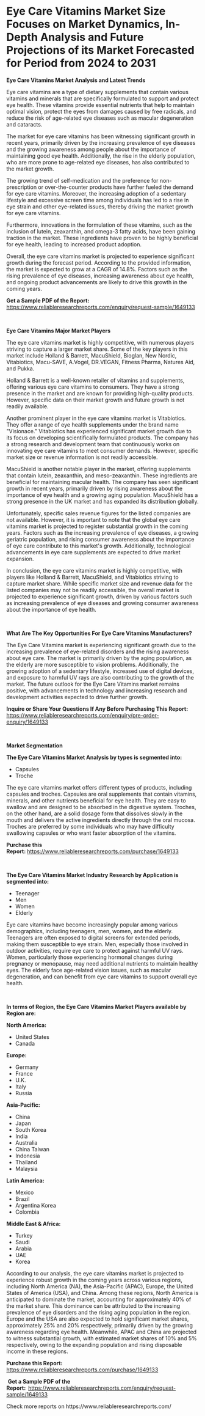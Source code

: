 <p><h1>Eye Care Vitamins Market Size Focuses on Market Dynamics, In-Depth Analysis and Future Projections of its Market Forecasted for Period from 2024 to 2031</h1></p><p><strong>Eye Care Vitamins Market Analysis and Latest Trends</strong></p>
<p><p>Eye care vitamins are a type of dietary supplements that contain various vitamins and minerals that are specifically formulated to support and protect eye health. These vitamins provide essential nutrients that help to maintain optimal vision, protect the eyes from damages caused by free radicals, and reduce the risk of age-related eye diseases such as macular degeneration and cataracts.</p><p>The market for eye care vitamins has been witnessing significant growth in recent years, primarily driven by the increasing prevalence of eye diseases and the growing awareness among people about the importance of maintaining good eye health. Additionally, the rise in the elderly population, who are more prone to age-related eye diseases, has also contributed to the market growth.</p><p>The growing trend of self-medication and the preference for non-prescription or over-the-counter products have further fueled the demand for eye care vitamins. Moreover, the increasing adoption of a sedentary lifestyle and excessive screen time among individuals has led to a rise in eye strain and other eye-related issues, thereby driving the market growth for eye care vitamins.</p><p>Furthermore, innovations in the formulation of these vitamins, such as the inclusion of lutein, zeaxanthin, and omega-3 fatty acids, have been gaining traction in the market. These ingredients have proven to be highly beneficial for eye health, leading to increased product adoption.</p><p>Overall, the eye care vitamins market is projected to experience significant growth during the forecast period. According to the provided information, the market is expected to grow at a CAGR of 14.8%. Factors such as the rising prevalence of eye diseases, increasing awareness about eye health, and ongoing product advancements are likely to drive this growth in the coming years.</p></p>
<p><strong>Get a Sample PDF of the Report:&nbsp;</strong> <a href="https://www.reliableresearchreports.com/enquiry/request-sample/1649133">https://www.reliableresearchreports.com/enquiry/request-sample/1649133</a></p>
<p>&nbsp;</p>
<p><strong>Eye Care Vitamins Major Market Players</strong></p>
<p><p>The eye care vitamins market is highly competitive, with numerous players striving to capture a larger market share. Some of the key players in this market include Holland & Barrett, MacuShield, Bioglan, New Nordic, Vitabiotics, Macu-SAVE, A.Vogel, DR.VEGAN, Fitness Pharma, Natures Aid, and Pukka.</p><p>Holland & Barrett is a well-known retailer of vitamins and supplements, offering various eye care vitamins to consumers. They have a strong presence in the market and are known for providing high-quality products. However, specific data on their market growth and future growth is not readily available.</p><p>Another prominent player in the eye care vitamins market is Vitabiotics. They offer a range of eye health supplements under the brand name "Visionace." Vitabiotics has experienced significant market growth due to its focus on developing scientifically formulated products. The company has a strong research and development team that continuously works on innovating eye care vitamins to meet consumer demands. However, specific market size or revenue information is not readily accessible.</p><p>MacuShield is another notable player in the market, offering supplements that contain lutein, zeaxanthin, and meso-zeaxanthin. These ingredients are beneficial for maintaining macular health. The company has seen significant growth in recent years, primarily driven by rising awareness about the importance of eye health and a growing aging population. MacuShield has a strong presence in the UK market and has expanded its distribution globally.</p><p>Unfortunately, specific sales revenue figures for the listed companies are not available. However, it is important to note that the global eye care vitamins market is projected to register substantial growth in the coming years. Factors such as the increasing prevalence of eye diseases, a growing geriatric population, and rising consumer awareness about the importance of eye care contribute to this market's growth. Additionally, technological advancements in eye care supplements are expected to drive market expansion.</p><p>In conclusion, the eye care vitamins market is highly competitive, with players like Holland & Barrett, MacuShield, and Vitabiotics striving to capture market share. While specific market size and revenue data for the listed companies may not be readily accessible, the overall market is projected to experience significant growth, driven by various factors such as increasing prevalence of eye diseases and growing consumer awareness about the importance of eye health.</p></p>
<p>&nbsp;</p>
<p><strong>What Are The Key Opportunities For Eye Care Vitamins Manufacturers?</strong></p>
<p><p>The Eye Care Vitamins market is experiencing significant growth due to the increasing prevalence of eye-related disorders and the rising awareness about eye care. The market is primarily driven by the aging population, as the elderly are more susceptible to vision problems. Additionally, the growing adoption of a sedentary lifestyle, increased use of digital devices, and exposure to harmful UV rays are also contributing to the growth of the market. The future outlook for the Eye Care Vitamins market remains positive, with advancements in technology and increasing research and development activities expected to drive further growth.</p></p>
<p><strong>Inquire or Share Your Questions If Any Before Purchasing This Report:</strong> <a href="https://www.reliableresearchreports.com/enquiry/pre-order-enquiry/1649133">https://www.reliableresearchreports.com/enquiry/pre-order-enquiry/1649133</a></p>
<p>&nbsp;</p>
<p><strong>Market Segmentation</strong></p>
<p><strong>The Eye Care Vitamins Market Analysis by types is segmented into:</strong></p>
<p><ul><li>Capsules</li><li>Troche</li></ul></p>
<p><p>The eye care vitamins market offers different types of products, including capsules and troches. Capsules are oral supplements that contain vitamins, minerals, and other nutrients beneficial for eye health. They are easy to swallow and are designed to be absorbed in the digestive system. Troches, on the other hand, are a solid dosage form that dissolves slowly in the mouth and delivers the active ingredients directly through the oral mucosa. Troches are preferred by some individuals who may have difficulty swallowing capsules or who want faster absorption of the vitamins.</p></p>
<p><strong>Purchase this Report:&nbsp;</strong><a href="https://www.reliableresearchreports.com/purchase/1649133">https://www.reliableresearchreports.com/purchase/1649133</a></p>
<p>&nbsp;</p>
<p><strong>The Eye Care Vitamins Market Industry Research by Application is segmented into:</strong></p>
<p><ul><li>Teenager</li><li>Men</li><li>Women</li><li>Elderly</li></ul></p>
<p><p>Eye care vitamins have become increasingly popular among various demographics, including teenagers, men, women, and the elderly. Teenagers are often exposed to digital screens for extended periods, making them susceptible to eye strain. Men, especially those involved in outdoor activities, require eye care to protect against harmful UV rays. Women, particularly those experiencing hormonal changes during pregnancy or menopause, may need additional nutrients to maintain healthy eyes. The elderly face age-related vision issues, such as macular degeneration, and can benefit from eye care vitamins to support overall eye health.</p></p>
<p>&nbsp;</p>
<p><strong>In terms of Region, the Eye Care Vitamins Market Players available by Region are:</strong></p>
<p>
    <p> <strong> North America: </strong>
        <ul>
            <li>United States</li>
            <li>Canada</li>
        </ul>
        </p> 
    <p> <strong> Europe: </strong>
        <ul>
            <li>Germany</li>
            <li>France</li>
            <li>U.K.</li>
            <li>Italy</li>
            <li>Russia</li>
        </ul>
        </p> 
    <p> <strong> Asia-Pacific: </strong>
        <ul>
            <li>China</li>
            <li>Japan</li>
            <li>South Korea</li>
            <li>India</li>
            <li>Australia</li>
            <li>China Taiwan</li>
            <li>Indonesia</li>
            <li>Thailand</li>
            <li>Malaysia</li>
        </ul>
        </p> 
    <p> <strong> Latin America: </strong>
        <ul>
            <li>Mexico</li>
            <li>Brazil</li>
            <li>Argentina Korea</li>
            <li>Colombia</li>
        </ul>
        </p> 
    <p> <strong> Middle East & Africa: </strong>
        <ul>
            <li>Turkey</li>
            <li>Saudi</li>
            <li>Arabia</li>
            <li>UAE</li>
            <li>Korea</li>
        </ul>
    </p>
    </p>
<p><p>According to our analysis, the eye care vitamins market is projected to experience robust growth in the coming years across various regions, including North America (NA), the Asia-Pacific (APAC), Europe, the United States of America (USA), and China. Among these regions, North America is anticipated to dominate the market, accounting for approximately 40% of the market share. This dominance can be attributed to the increasing prevalence of eye disorders and the rising aging population in the region. Europe and the USA are also expected to hold significant market shares, approximately 25% and 20% respectively, primarily driven by the growing awareness regarding eye health. Meanwhile, APAC and China are projected to witness substantial growth, with estimated market shares of 10% and 5% respectively, owing to the expanding population and rising disposable income in these regions.</p></p>
<p><strong>Purchase this Report: </strong><a href="https://www.reliableresearchreports.com/purchase/1649133">https://www.reliableresearchreports.com/purchase/1649133</a></p>
<p>&nbsp;<strong>Get a Sample PDF of the Report:&nbsp;&nbsp;</strong><a href="https://www.reliableresearchreports.com/enquiry/request-sample/1649133">https://www.reliableresearchreports.com/enquiry/request-sample/1649133</a></p>
<p><strong></strong></p>
<p>Check more reports on https://www.reliableresearchreports.com/</p>